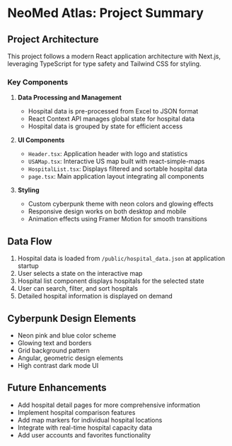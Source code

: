 # NeoMed Atlas: Project Summary

## Project Architecture

This project follows a modern React application architecture with Next.js, leveraging TypeScript for type safety and Tailwind CSS for styling.

### Key Components

1. **Data Processing and Management**
   - Hospital data is pre-processed from Excel to JSON format
   - React Context API manages global state for hospital data
   - Hospital data is grouped by state for efficient access

2. **UI Components**
   - `Header.tsx`: Application header with logo and statistics
   - `USAMap.tsx`: Interactive US map built with react-simple-maps
   - `HospitalList.tsx`: Displays filtered and sortable hospital data
   - `page.tsx`: Main application layout integrating all components

3. **Styling**
   - Custom cyberpunk theme with neon colors and glowing effects
   - Responsive design works on both desktop and mobile
   - Animation effects using Framer Motion for smooth transitions

## Data Flow

1. Hospital data is loaded from `/public/hospital_data.json` at application startup
2. User selects a state on the interactive map
3. Hospital list component displays hospitals for the selected state
4. User can search, filter, and sort hospitals
5. Detailed hospital information is displayed on demand

## Cyberpunk Design Elements

- Neon pink and blue color scheme
- Glowing text and borders
- Grid background pattern
- Angular, geometric design elements
- High contrast dark mode UI

## Future Enhancements

- Add hospital detail pages for more comprehensive information
- Implement hospital comparison features
- Add map markers for individual hospital locations
- Integrate with real-time hospital capacity data
- Add user accounts and favorites functionality 